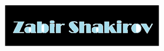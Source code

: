 [![Header](https://github.com/zabir21/zabir21/blob/main/assets/Zabir.png)](https://www.linkedin.com/in/zabir2104/)